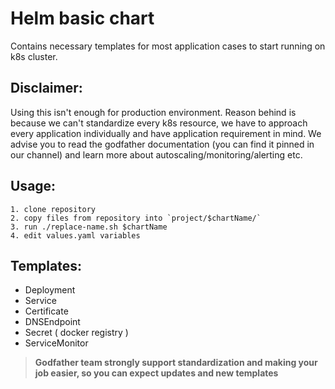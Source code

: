 # **Helm basic chart** #
Contains necessary templates for most application cases to start running on k8s cluster.

## Disclaimer: ##
Using this isn't enough for production environment. Reason behind is because we can't standardize every 
k8s resource, we have to approach every application individually and have application requirement in mind.
We advise you to read the godfather documentation 
(you can find it pinned in our channel) and learn more about autoscaling/monitoring/alerting etc.

## Usage: 
```
1. clone repository 
2. copy files from repository into `project/$chartName/` 
3. run ./replace-name.sh $chartName
4. edit values.yaml variables
```

## Templates: ##

- Deployment
- Service 
- Certificate
- DNSEndpoint
- Secret ( docker registry )
- ServiceMonitor

> **Godfather team strongly support standardization and making your job easier, so you can expect updates and new templates**

